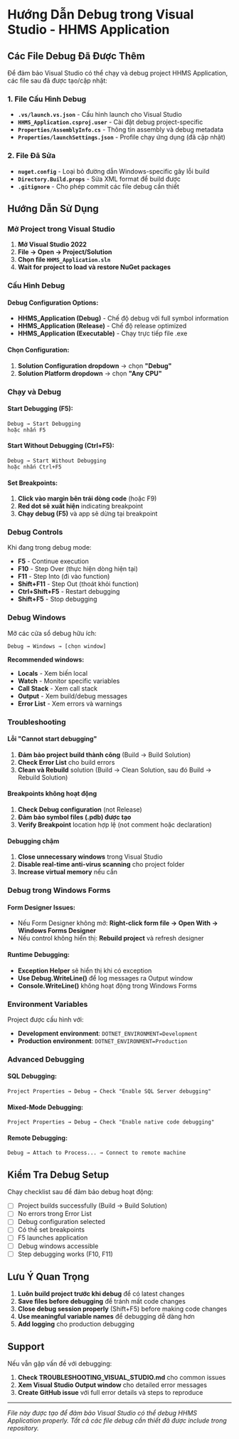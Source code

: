 # Hướng Dẫn Debug trong Visual Studio - HHMS Application

## Các File Debug Đã Được Thêm

Để đảm bảo Visual Studio có thể chạy và debug project HHMS Application, các file sau đã được tạo/cập nhật:

### 1. File Cấu Hình Debug

- **`.vs/launch.vs.json`** - Cấu hình launch cho Visual Studio
- **`HHMS_Application.csproj.user`** - Cài đặt debug project-specific
- **`Properties/AssemblyInfo.cs`** - Thông tin assembly và debug metadata
- **`Properties/launchSettings.json`** - Profile chạy ứng dụng (đã cập nhật)

### 2. File Đã Sửa

- **`nuget.config`** - Loại bỏ đường dẫn Windows-specific gây lỗi build
- **`Directory.Build.props`** - Sửa XML format để build được
- **`.gitignore`** - Cho phép commit các file debug cần thiết

## Hướng Dẫn Sử Dụng

### Mở Project trong Visual Studio

1. **Mở Visual Studio 2022**
2. **File → Open → Project/Solution**
3. **Chọn file `HHMS_Application.sln`**
4. **Wait for project to load và restore NuGet packages**

### Cấu Hình Debug

#### Debug Configuration Options:
- **HHMS_Application (Debug)** - Chế độ debug với full symbol information
- **HHMS_Application (Release)** - Chế độ release optimized
- **HHMS_Application (Executable)** - Chạy trực tiếp file .exe

#### Chọn Configuration:
1. **Solution Configuration dropdown** → chọn **"Debug"**
2. **Solution Platform dropdown** → chọn **"Any CPU"**

### Chạy và Debug

#### Start Debugging (F5):
```
Debug → Start Debugging
hoặc nhấn F5
```

#### Start Without Debugging (Ctrl+F5):
```
Debug → Start Without Debugging
hoặc nhấn Ctrl+F5
```

#### Set Breakpoints:
1. **Click vào margin bên trái dòng code** (hoặc F9)
2. **Red dot sẽ xuất hiện** indicating breakpoint
3. **Chạy debug (F5)** và app sẽ dừng tại breakpoint

### Debug Controls

Khi đang trong debug mode:

- **F5** - Continue execution
- **F10** - Step Over (thực hiện dòng hiện tại)
- **F11** - Step Into (đi vào function)
- **Shift+F11** - Step Out (thoát khỏi function)
- **Ctrl+Shift+F5** - Restart debugging
- **Shift+F5** - Stop debugging

### Debug Windows

Mở các cửa sổ debug hữu ích:

```
Debug → Windows → [chọn window]
```

**Recommended windows:**
- **Locals** - Xem biến local
- **Watch** - Monitor specific variables
- **Call Stack** - Xem call stack
- **Output** - Xem build/debug messages
- **Error List** - Xem errors và warnings

### Troubleshooting

#### Lỗi "Cannot start debugging"
1. **Đảm bảo project build thành công** (Build → Build Solution)
2. **Check Error List** cho build errors
3. **Clean và Rebuild** solution (Build → Clean Solution, sau đó Build → Rebuild Solution)

#### Breakpoints không hoạt động
1. **Check Debug configuration** (not Release)
2. **Đảm bảo symbol files (.pdb) được tạo**
3. **Verify Breakpoint** location hợp lệ (not comment hoặc declaration)

#### Debugging chậm
1. **Close unnecessary windows** trong Visual Studio
2. **Disable real-time anti-virus scanning** cho project folder
3. **Increase virtual memory** nếu cần

### Debug trong Windows Forms

#### Form Designer Issues:
- Nếu Form Designer không mở: **Right-click form file → Open With → Windows Forms Designer**
- Nếu control không hiển thị: **Rebuild project** và refresh designer

#### Runtime Debugging:
- **Exception Helper** sẽ hiển thị khi có exception
- **Use Debug.WriteLine()** để log messages ra Output window
- **Console.WriteLine()** không hoạt động trong Windows Forms

### Environment Variables

Project được cấu hình với:
- **Development environment**: `DOTNET_ENVIRONMENT=Development`
- **Production environment**: `DOTNET_ENVIRONMENT=Production`

### Advanced Debugging

#### SQL Debugging:
```
Project Properties → Debug → Check "Enable SQL Server debugging"
```

#### Mixed-Mode Debugging:
```
Project Properties → Debug → Check "Enable native code debugging"
```

#### Remote Debugging:
```
Debug → Attach to Process... → Connect to remote machine
```

## Kiểm Tra Debug Setup

Chạy checklist sau để đảm bảo debug hoạt động:

- [ ] Project builds successfully (Build → Build Solution)
- [ ] No errors trong Error List
- [ ] Debug configuration selected
- [ ] Có thể set breakpoints
- [ ] F5 launches application
- [ ] Debug windows accessible
- [ ] Step debugging works (F10, F11)

## Lưu Ý Quan Trọng

1. **Luôn build project trước khi debug** để có latest changes
2. **Save files before debugging** để tránh mất code changes
3. **Close debug session properly** (Shift+F5) before making code changes
4. **Use meaningful variable names** để debugging dễ dàng hơn
5. **Add logging** cho production debugging

## Support

Nếu vẫn gặp vấn đề với debugging:

1. **Check TROUBLESHOOTING_VISUAL_STUDIO.md** cho common issues
2. **Xem Visual Studio Output window** cho detailed error messages
3. **Create GitHub issue** với full error details và steps to reproduce

---

*File này được tạo để đảm bảo Visual Studio có thể debug HHMS Application properly. Tất cả các file debug cần thiết đã được include trong repository.*